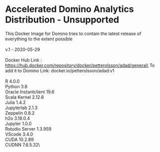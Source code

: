 # Accelerated Domino Analytics Distribution - Unsupported

This Docker Image for Domino tries to contain the latest release of everything to the extent possible\
\
v.1 - 2020-05-29\
\
Docker Hub Link         : https://hub.docker.com/repository/docker/petterolsson/adad/general\
To add it to Domino Link: docker.io/petterolsson/adad:v1\
\
R 4.0.0\
Python 3.8\
Oracle Instantclient 19.6\
Scala Kernel 2.12.6\
Julia 1.4.2\
Jupyterlab 2.1.3\
Zeppelin 0.8.2\
h2o 3.18.0.4\
Jupyter 1.0.0\
Rstudio Server 1.3.959\
VScode 3.4.0\
CUDA 10.2.89\
CUDNN 7.6.5.32\
